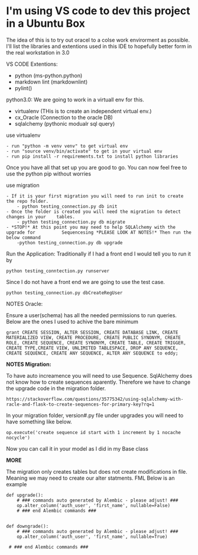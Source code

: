 # I'm using VS code to dev this project in a Ubuntu Box

The idea of this is to try out oracel to a colse work envirorment as possible. I'll list the libraries and extentions used in this IDE to hopefully better form in the real workstation in 3.0

VS CODE Extentions:

- python (ms-python.python)
- markdown lint (markdownlint)
- pylint()

python3.0:
We are going to work in a virtuall env for this.

- virtualenv (THis is to create an independent virtual env.)
- cx_Oracle (Connection to the oracle DB)
- sqlalchemy (pythonic modualr sql query)

use virtualenv

    - run "python -m venv venv" to get virtual env
    - run "source venv/bin/activate" to get in your virtual env
    - run pip install -r requirements.txt to install python libraries

Once you have all that set up you are good to go. You can now feel free to use the python pip without worries

use migration

    - If it is your first migration you will need to run init to create the repo folder.
        - python testing_connection.py db init
    - Once the folder is created you will need the migration to detect changes in your    tables.
        - python testing_connection.py db migrate
    - *STOP!* At this point you may need to help SQLAlchemy with the upgrade for          Sequencesing *PLEASE LOOK AT NOTES!* Then run the below command
        -python testing_connection.py db upgrade

Run the Application:
Traditionally if I had a front end I would tell you to run it by

    python testing_conntection.py runserver

Since I do not have a front end we are going to use the test case.

    python testing_connection.py dbCreateRegUser


NOTES Oracle:

Ensure a user(schema) has all the needed permissions to run queries. Below are the ones I used to achive the bare minimum

    grant CREATE SESSION, ALTER SESSION, CREATE DATABASE LINK, CREATE MATERIALIZED VIEW, CREATE PROCEDURE, CREATE PUBLIC SYNONYM, CREATE ROLE, CREATE SEQUENCE, CREATE SYNONYM, CREATE TABLE, CREATE TRIGGER, CREATE TYPE,CREATE VIEW, UNLIMITED TABLESPACE, DROP ANY SEQUENCE, CREATE SEQUENCE, CREATE ANY SEQUENCE, ALTER ANY SEQUENCE to eddy;

**NOTES Migration:**

To have auto increamence you will need to use Sequence. SqlAlchemy does not know how to
create sequences aparently. Therefore we have to change the upgrade code in the migration folder.

    https://stackoverflow.com/questions/35775342/using-sqlalchemy-with-racle-and-flask-to-create-sequences-for-primary-key?rq=1

In your migration folder, version#.py file under upgrades you will need to have something like below.

    op.execute('create sequence id start with 1 increment by 1 nocache nocycle')

Now you can call it in your model as I did in my Base class

**MORE**

The migration only creates tables but does not create modifications in file. Meaning we may need to create our alter statments. FML Below is an example

    def upgrade():
        # ### commands auto generated by Alembic - please adjust! ###
        op.alter_column('auth_user', 'first_name', nullable=False)
        # ### end Alembic commands ###


    def downgrade():
        # ### commands auto generated by Alembic - please adjust! ###
        op.alter_column('auth_user', 'first_name', nullable=True)
    
     # ### end Alembic commands ###